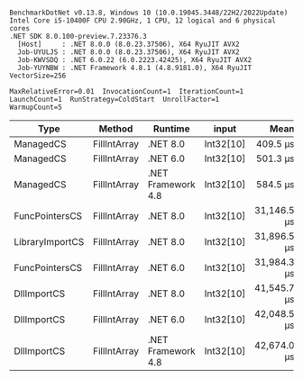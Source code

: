 ```

BenchmarkDotNet v0.13.8, Windows 10 (10.0.19045.3448/22H2/2022Update)
Intel Core i5-10400F CPU 2.90GHz, 1 CPU, 12 logical and 6 physical cores
.NET SDK 8.0.100-preview.7.23376.3
  [Host]     : .NET 8.0.0 (8.0.23.37506), X64 RyuJIT AVX2
  Job-UYULJS : .NET 8.0.0 (8.0.23.37506), X64 RyuJIT AVX2
  Job-KWVSDQ : .NET 6.0.22 (6.0.2223.42425), X64 RyuJIT AVX2
  Job-YUYNBW : .NET Framework 4.8.1 (4.8.9181.0), X64 RyuJIT VectorSize=256

MaxRelativeError=0.01  InvocationCount=1  IterationCount=1  
LaunchCount=1  RunStrategy=ColdStart  UnrollFactor=1  
WarmupCount=5  

```
| Type            | Method       | Runtime            | input     | Mean        | Error | Median      | Min         | Max         | Allocated |
|---------------- |------------- |------------------- |---------- |------------:|------:|------------:|------------:|------------:|----------:|
| ManagedCS       | FillIntArray | .NET 8.0           | Int32[10] |    409.5 μs |    NA |    409.5 μs |    409.5 μs |    409.5 μs |     400 B |
| ManagedCS       | FillIntArray | .NET 6.0           | Int32[10] |    501.3 μs |    NA |    501.3 μs |    501.3 μs |    501.3 μs |     640 B |
| ManagedCS       | FillIntArray | .NET Framework 4.8 | Int32[10] |    584.5 μs |    NA |    584.5 μs |    584.5 μs |    584.5 μs |         - |
| FuncPointersCS  | FillIntArray | .NET 8.0           | Int32[10] | 31,146.5 μs |    NA | 31,146.5 μs | 31,146.5 μs | 31,146.5 μs |     400 B |
| LibraryImportCS | FillIntArray | .NET 8.0           | Int32[10] | 31,896.5 μs |    NA | 31,896.5 μs | 31,896.5 μs | 31,896.5 μs |     400 B |
| FuncPointersCS  | FillIntArray | .NET 6.0           | Int32[10] | 31,984.3 μs |    NA | 31,984.3 μs | 31,984.3 μs | 31,984.3 μs |     640 B |
| DllImportCS     | FillIntArray | .NET 8.0           | Int32[10] | 41,545.7 μs |    NA | 41,545.7 μs | 41,545.7 μs | 41,545.7 μs |     400 B |
| DllImportCS     | FillIntArray | .NET 6.0           | Int32[10] | 42,048.5 μs |    NA | 42,048.5 μs | 42,048.5 μs | 42,048.5 μs |     640 B |
| DllImportCS     | FillIntArray | .NET Framework 4.8 | Int32[10] | 42,674.0 μs |    NA | 42,674.0 μs | 42,674.0 μs | 42,674.0 μs |         - |
